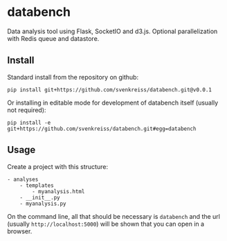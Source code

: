 # databench

Data analysis tool using Flask, SocketIO and d3.js. Optional parallelization with Redis queue and datastore.


## Install

Standard install from the repository on github:

```
pip install git+https://github.com/svenkreiss/databench.git@v0.0.1
```

Or installing in editable mode for development of databench itself (usually not required):

```
pip install -e git+https://github.com/svenkreiss/databench.git#egg=databench
```


## Usage

Create a project with this structure:

```
- analyses
    - templates
        - myanalysis.html
	- __init__.py
	- myanalysis.py
```

On the command line, all that should be necessary is `databench` and the url (usually `http://localhost:5000`) will be shown that you can open in a browser.
